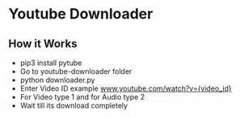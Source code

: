 # Youtube Downloader

## How it Works
- pip3 install pytube
- Go to youtube-downloader folder
- python downloader.py
- Enter Video ID example www.youtube.com/watch?v={video_id}
- For Video type 1 and for Audio type 2
- Wait till its download completely